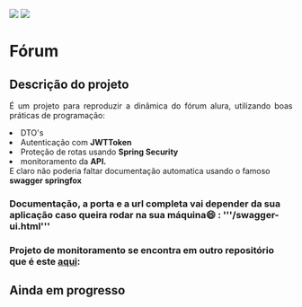 <img src="https://img.shields.io/static/v1?label=Java&labelColor=red&message=11&color=gray&style=%3CSTYLE%3E&logo=java"> <img src="https://img.shields.io/static/v1?label=Spring%20Boot&labelColor=gray&message=11&color=lemon&style=%3CSTYLE%3E&logo=spring">

# Fórum

## Descrição do projeto

<p align="justify">É um projeto para reproduzir a dinâmica do fórum alura, utilizando boas práticas de programação:
<li>DTO's</li>
<li>Autenticação com <b>JWTToken</b></li>
<li>Proteção de rotas usando <b>Spring Security</b>
<li>monitoramento da <b>API.</b></li>
E claro não poderia faltar documentação automatica usando o famoso <b>swagger springfox</b></p> 


### Documentação, a porta e a url completa vai depender da sua aplicação caso queira rodar na sua máquina:smile: : '''/swagger-ui.html'''

### Projeto de monitoramento se encontra em outro repositório que é este <a href="https://github.com/karlgama/monitoramento-spring">aqui</a>: 

## Ainda em progresso
